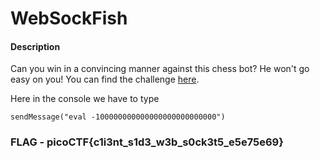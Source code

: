 # WebSockFish

#### Description

Can you win in a convincing manner against this chess bot? He won't go easy on you! You can find the challenge [here](http://verbal-sleep.picoctf.net:59467/).

Here in the console we have to type 
```
sendMessage("eval -100000000000000000000000000")
```


### FLAG - picoCTF{c1i3nt_s1d3_w3b_s0ck3t5_e5e75e69}
